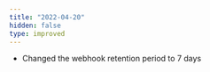 ```yaml
---
title: "2022-04-20"
hidden: false
type: improved
---
```


* Changed the webhook retention period to 7 days
